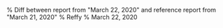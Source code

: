 % Diff between report from "March 22, 2020" and reference report from "March 21, 2020"
% Reffy
% March 22, 2020

